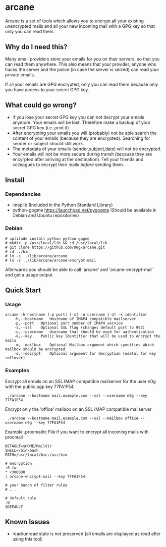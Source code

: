 # arcane #

Arcane is a set of tools which allows you to encrypt all your existing
unencrypted mails and all your new incoming mail with a GPG key so that
only you can read them.

## Why do I need this? ##

Many email providers store your emails for you on their servers, so
that you can read them anywhere. This also means that your provider,
anyone who hacks the server and the police (in case the server is
seized) can read your private emails.

If all your emails are GPG encrypted, only you can read them because
only you have access to your secret GPG key.

## What could go wrong? ##

* If you lose your secret GPG key you can not decrypt your emails anymore.
Your emails will be lost. Therefore make a backup of your secret GPG key (i.e. print it).
* After encrypting your emails you will (probably) not be able search
the content of your emails  (because they are encrypted). Searching
for sender or subject should still work.
* The metadata of your emails (sender,subject,date) will not be encrypted.
* Your emails will not be more secure during transit (because they are encyrpted
after arriving at the destination). Tell your friends and colleagues to
encrypt their mails _before_ sending them.

## Install ##

### Dependancies ###
* imaplib (Included in the Python Standard Library)
* python-gpgme https://launchpad.net/pygpgme (Should be available in Debian and Ubuntu repositories)

### Debian ###
    # aptitude install python python-gpgme
    # mkdir -p /usr/local/lib && cd /usr/local/lib
    # git clone https://github.com/n0g/arcane.git
    # cd ../bin 
    # ln -s ../lib/arcane/arcane
    # ln -s ../lib/arcane/arcane-encrypt-mail

Afterwards you should be able to call 'arcane' and 'arcane-encrypt-mail'
and get a usage output.
## Quick Start ##

### Usage ###
    arcane -h hostname [-p port] [-s] -u username [-d] -k identifier
        -h,--hostname	Hostname of IMAP4 compatible mailserver
        -p,--port	Optional port number of IMAP4 service
        -s,--ssl	Optional SSL flag (changes default port to 993)
        -u,--username	Username that should be used for authentication
        -k,--key	Public key Identifier that will be used to encrypt the mails
        -m,--mailbox	Optional Mailbox argument which specifies which mailbox should be encrypted
        -d,--decrypt	Optional argument for decryption (useful for key rollover)


### Examples ###
Encrypt all emails on an SSL IMAP compatible mailserver for the user n0g
with the public pgp key 77FA1F54


     ./arcane --hostname mail.example.com --ssl --username n0g --key 77FA1F54

Encrypt only the 'office' mailbox on an SSL IMAP compatible mailserver


     ./arcane --hostname mail.example.com --ssl --mailbox office --username n0g --key 77FA1F54

Example .procmailrc File if you want to encrypt all incoming mails with procmail


    DEFAULT=$HOME/Maildir
    SHELL=/bin/bash
    PATH=/usr/local/bin:/usr/bin

    # encryption
    :0 fw
    * <300000
    | arcane-encrypt-mail --key 77FA1F54

    # your bunch of filter rules
    # ...

    # default rule
    :0
    $DEFAULT

## Known Issues ##
* read/unread state is not preserved (all emails are displayed as read after using this tool)
